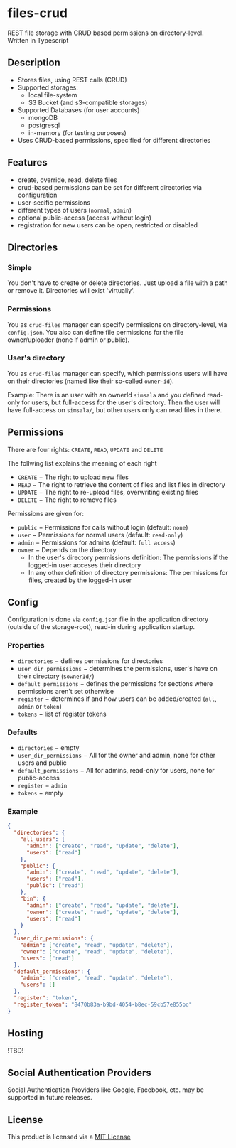 # files-crud

REST file storage with CRUD based permissions on directory-level. \
Written in Typescript

## Description
* Stores files, using REST calls (CRUD)
* Supported storages:
  * local file-system
  * S3 Bucket (and s3-compatible storages)
* Supported Databases (for user accounts)
  * mongoDB
  * postgresql
  * in-memory (for testing purposes)
* Uses CRUD-based permissions, specified for different directories

## Features
* create, override, read, delete files
* crud-based permissions can be set for different directories via configuration
* user-secific permissions
* different types of users (`normal`, `admin`)
* optional public-access (access without login)
* registration for new users can be open, restricted or disabled

## Directories

### Simple
You don't have to create or delete directories. Just upload a file with a path or remove it. Directories will exist 'virtually'.

### Permissions
You as `crud-files` manager can specify permissions on directory-level, via `config.json`.
You also can define file permissions for the file owner/uploader (none if admin or public).

### User's directory
You as `crud-files` manager can specify, which permissions users will have on their directories (named like their so-called `owner-id`).

Example: There is an user with an ownerId `simsala` and you defined read-only for users, but full-access for the user's directory.
Then the user will have full-access on `simsala/`, but other users only can read files in there.

## Permissions
There are four rights: `CREATE`, `READ`, `UPDATE` and `DELETE`

The follwing list explains the meaning of each right
* `CREATE` &minus; The right to upload new files
* `READ` &minus; The right to retrieve the content of files and list files in directory
* `UPDATE` &minus; The right to re-upload files, overwriting existing files
* `DELETE` &minus; The right to remove files

Permissions are given for:
* `public` &minus; Permissions for calls without login (default: `none`)
* `user` &minus; Permissions for normal users (default: `read-only`)
* `admin` &minus; Permissions for admins (default: `full access`)
* `owner` &minus; Depends on the directory
  * In the user's directory permissions definition: The permissions if the logged-in user acceses their directory
  * In any other definition of directory permissions: The permissions for files, created by the logged-in user

## Config
Configuration is done via `config.json` file in the application directory (outside of the storage-root), read-in during application startup.

### Properties
* `directories` &minus; defines permissions for directories
* `user_dir_permissions` &minus; determines the permissions, user's have on their directory (`$ownerId/`)
* `default_permissions` &minus; defines the permissions for sections where permissions aren't set otherwise
* `register` &minus; determines if and how users can be added/created (`all`, `admin` or `token`)
* `tokens` &minus; list of register tokens

### Defaults
* `directories` &minus; empty
* `user_dir_permissions` &minus; All for the owner and admin, none for other users and public
* `default_permissions` &minus; All for admins, read-only for users, none for public-access
* `register` &minus; `admin`
* `tokens` &minus; empty

### Example
```json
{
  "directories": {
    "all_users": {
      "admin": ["create", "read", "update", "delete"],
      "users": ["read"]
    },
    "public": {
      "admin": ["create", "read", "update", "delete"],
      "users": ["read"],
      "public": ["read"]
    },
    "bin": {
      "admin": ["create", "read", "update", "delete"],
      "owner": ["create", "read", "update", "delete"],
      "users": ["read"]
    }
  },
  "user_dir_permissions": {
    "admin": ["create", "read", "update", "delete"],
    "owner": ["create", "read", "update", "delete"],
    "users": ["read"]
  },
  "default_permissions": {
    "admin": ["create", "read", "update", "delete"],
    "users": []
  },
  "register": "token",
  "register_token": "8470b83a-b9bd-4054-b8ec-59cb57e855bd"
}
```

## Hosting
!TBD!

## Social Authentication Providers
Social Authentication Providers like Google, Facebook, etc. may be supported in future releases.

## License
This product is licensed via a [MIT License](./LICENSE.md)
